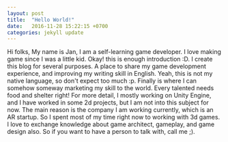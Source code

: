 ```yaml
---
layout: post
title:  "Hello World!"
date:   2016-11-28 15:22:15 +0700
categories: jekyll update
---
```

 Hi folks, 
 My name is Jan, I am a self-learning game developer. I love making game since I was a little kid. Okay! this is enough introduction :D. 
I create this blog for several purposes. A place to share my game development experience, and improving my writing skill in English. 
Yeah, this is not my native language, so don't expect too much :p. Finally is where I can somehow someway marketing my skill to the world.
Every talented needs food and shelter right! For more detail, I mostly working on Unity Engine, and I have worked in some 2d projects, 
but I am not into this subject for now. The main reason is the company I am working currently, which is an AR startup. So I spent most 
of my time right now to working with 3d games. I love to exchange knowledge about game architect, gameplay, and game design also. So if you want to
have a person to talk with, call me ;).
 
